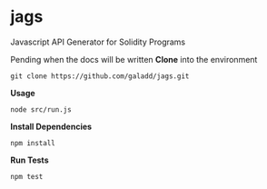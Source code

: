 # jags

Javascript API Generator for Solidity Programs

Pending when the docs will be written
<b>Clone</b> into the environment

```
git clone https://github.com/galadd/jags.git
```

<b>Usage</b>

```
node src/run.js
```

<b>Install Dependencies</b>

```
npm install
```

<b>Run Tests</b>

```
npm test
```
